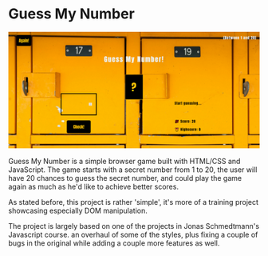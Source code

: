 # Guess My Number

![](guess-my-number.png)

Guess My Number is a simple browser game built with HTML/CSS and JavaScript.
The game starts with a secret number from 1 to 20, the user will have 20 chances to guess the secret number, and could play the game again as much as he'd like to achieve better scores.

As stated before, this project is rather 'simple', it's more of a training project showcasing especially DOM manipulation.

The project is largely based on one of the projects in Jonas Schmedtmann's Javascript course. an overhaul of some of the styles, plus fixing a couple of bugs in the original while adding a couple more features as well.

